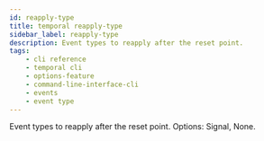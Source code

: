 ```yaml
---
id: reapply-type
title: temporal reapply-type
sidebar_label: reapply-type
description: Event types to reapply after the reset point.
tags: 
    - cli reference
    - temporal cli
    - options-feature
    - command-line-interface-cli
    - events
    - event type
---
```


Event types to reapply after the reset point.
Options: Signal, None.
